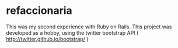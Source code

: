 refaccionaria
=============

This was my second experience with Ruby on Rails. This project was developed as a hobby, using the twitter bootstrap API ( http://twitter.github.io/bootstrap/ )
